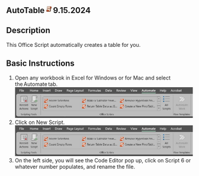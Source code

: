 ## AutoTable<img src="Images/OSLogo.jpg" width="23"/>9.15.2024





## Description
This Office Script automatically creates a table for you. 

## Basic Instructions
1. Open any workbook in Excel for Windows or for Mac and select the Automate tab.
    <img src="/atinstruction1.jpg" width="550"/>
2. Click on New Script.
   <img src="/atinstruction1.jpg" width="550"/>
4. On the left side, you will see the Code Editor pop up, click on Script 6 or whatever number populates, and rename the file. 
